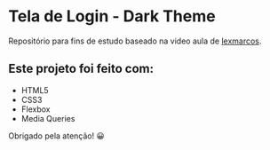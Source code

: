 # Tela de Login - Dark Theme

Repositório para fins de estudo baseado na video aula de [lexmarcos](https://github.com/lexmarcos).

## Este projeto foi feito com:

- HTML5
- CSS3
- Flexbox
- Media Queries

Obrigado pela atenção! 😀